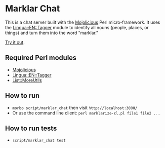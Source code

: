 # Marklar Chat

This is a chat server built with the [Mojolicious](http://mojolicio.us/) Perl micro-framework.
It uses the [Lingua::EN::Tagger](http://search.cpan.org/dist/Lingua-EN-Tagger/Tagger.pm)
module to identify all nouns (people, places, or things) and turn them into the word "marklar."

[Try it out](https://marklar-chat.herokuapp.com/).

## Required Perl modules

* [Mojolicious](http://search.cpan.org/~sri/Mojolicious-7.29/lib/Mojolicious.pm)
* [Lingua::EN::Tagger](http://search.cpan.org/dist/Lingua-EN-Tagger/Tagger.pm)
* [List::MoreUtils](http://search.cpan.org/~rehsack/List-MoreUtils-0.413/lib/List/MoreUtils.pm)

## How to run

* `morbo script/marklar_chat` then visit `http://localhost:3000/`
* Or use the command line client: `perl marklarize-cl.pl file1 file2 ...`

## How to run tests

* `script/marklar_chat test`
